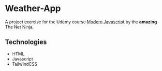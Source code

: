 # Weather-App 

A project exercise for the Udemy course [Modern Javascript](https://www.udemy.com/course/modern-javascript-from-novice-to-ninja/) by the **amazing** The Net Ninja.

## Technologies

* HTML
* Javascript
* TailwindCSS